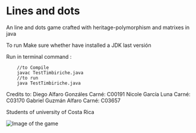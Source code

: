# Lines and dots
 An line and dots game crafted with heritage-polymorphism and matrixes in java

To run 
Make sure whether have installed  a JDK last versión 

Run in terminal 
    command : 




        //to Compile
        javac TestTimbiriche.java 
        //to run
        java TestTimbiriche.java




Credits to:
    Diego Alfaro Gonzáles  Carné: C00191
    Nicole García Luna     Carné: C03170
    Gabriel Guzmán Alfaro  Carné: C03657

Students of university of Costa Rica



![Image of the game](https://github.com/diegoalfarog/lines-and-dots/blob/main/src/gaming.png?raw=true)
